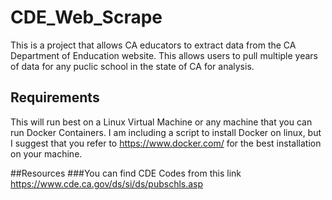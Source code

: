 # CDE_Web_Scrape
This is a project that allows CA educators to extract data from the CA Department of Enducation website. This allows users to pull multiple years of data for any puclic school in the state of CA for analysis.

## Requirements
This will run best on a Linux Virtual Machine or any machine that you can run Docker Containers. I am including a script to install Docker on linux, but I suggest that you refer to https://www.docker.com/ for the best installation on your machine. 

##Resources
###You can find CDE Codes from this link https://www.cde.ca.gov/ds/si/ds/pubschls.asp
